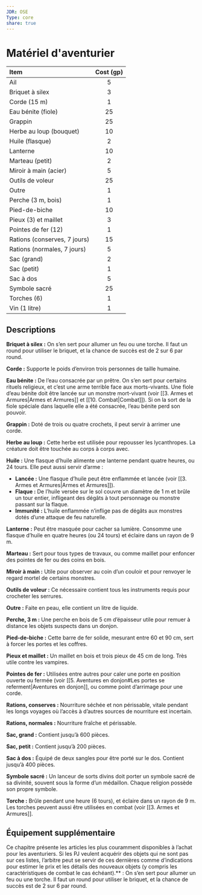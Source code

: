 ```yaml
---
JDR: OSE
Type: core
share: true
---
```

# Matériel d'aventurier

| Item | Cost (gp) |
| :--- | :--: |
| Ail | 5 |
| Briquet à silex | 3 |
| Corde (15 m) | 1 |
| Eau bénite (fiole) | 25 |
| Grappin | 25 |
| Herbe au loup (bouquet) | 10 |
| Huile (flasque) | 2 |
| Lanterne | 10 |
| Marteau (petit) | 2 |
| Miroir à main (acier) | 5 |
| Outils de voleur | 25 |
| Outre | 1 |
| Perche (3 m, bois) | 1 |
| Pied-de-biche | 10 |
| Pieux (3) et maillet | 3 |
| Pointes de fer (12) | 1 |
| Rations (conserves, 7 jours) | 15 |
| Rations (normales, 7 jours) | 5 |
| Sac (grand) | 2 |
| Sac (petit) | 1 |
| Sac à dos | 5 |
| Symbole sacré | 25 |
| Torches (6) | 1 |
| Vin (1 litre) | 1 |
## Descriptions

**Briquet à silex :** On s’en sert pour allumer un feu ou une torche. Il faut un round pour utiliser le briquet, et la chance de succès est de 2 sur 6 par round.

**Corde :** Supporte le poids d’environ trois personnes de taille humaine.

**Eau bénite :** De l’eau consacrée par un prêtre. On s’en sert pour certains rituels religieux, et c’est une arme terrible face aux morts-vivants. Une fiole d’eau bénite doit être lancée sur un monstre mort-vivant (voir [[3. Armes et Armures|Armes et Armures]] et [[10. Combat|Combat]]). Si on la sort de la fiole spéciale dans laquelle elle a été consacrée, l’eau bénite perd son pouvoir.

**Grappin :** Doté de trois ou quatre crochets, il peut servir à arrimer une corde.

**Herbe au loup :** Cette herbe est utilisée pour repousser les lycanthropes. La créature doit être touchée au corps à corps avec.

**Huile :** Une flasque d’huile alimente une lanterne pendant quatre heures, ou 24 tours. Elle peut aussi servir d’arme :

- **Lancée :** Une flasque d’huile peut être enflammée et lancée (voir [[3. Armes et Armures|Armes et Armures]]).
- **Flaque :** De l’huile versée sur le sol couvre un diamètre de 1 m et brûle un tour entier, infligeant des dégâts à tout personnage ou monstre passant sur la flaque.
- **Immunité :** L’huile enflammée n’inflige pas de dégâts aux monstres dotés d’une attaque de feu naturelle.

**Lanterne :** Peut être masquée pour cacher sa lumière. Consomme une flasque d’huile en quatre heures (ou 24 tours) et éclaire dans un rayon de 9 m.

**Marteau :** Sert pour tous types de travaux, ou comme maillet pour enfoncer des pointes de fer ou des coins en bois.

**Miroir à main :** Utile pour observer au coin d’un couloir et pour renvoyer le regard mortel de certains monstres.

**Outils de voleur :** Ce nécessaire contient tous les instruments requis pour crocheter les serrures.

**Outre :** Faite en peau, elle contient un litre de liquide.

**Perche, 3 m :** Une perche en bois de 5 cm d’épaisseur utile pour remuer à distance les objets suspects dans un donjon.

**Pied-de-biche :** Cette barre de fer solide, mesurant entre 60 et 90 cm, sert à forcer les portes et les coffres.

**Pieux et maillet :** Un maillet en bois et trois pieux de 45 cm de long. Très utile contre les vampires.

**Pointes de fer :** Utilisées entre autres pour caler une porte en position ouverte ou fermée (voir [[5. Aventures en donjon#Les portes se referment|Aventures en donjon]], ou comme point d’arrimage pour une corde.

**Rations, conserves :** Nourriture séchée et non périssable, vitale pendant les longs voyages où l’accès à d’autres sources de nourriture est incertain.

**Rations, normales :** Nourriture fraîche et périssable.

**Sac, grand :** Contient jusqu’à 600 pièces.

**Sac, petit :** Contient jusqu’à 200 pièces.

**Sac à dos :** Équipé de deux sangles pour être porté sur le dos. Contient jusqu’à 400 pièces.

**Symbole sacré :** Un lanceur de sorts divins doit porter un symbole sacré de sa divinité, souvent sous la forme d’un médaillon. Chaque religion possède son propre symbole.

**Torche :** Brûle pendant une heure (6 tours), et éclaire dans un rayon de 9 m. Les torches peuvent aussi être utilisées en combat (voir [[3. Armes et Armures]].

## Équipement supplémentaire

Ce chapitre présente les articles les plus couramment disponibles à l’achat pour les aventuriers. Si les PJ veulent acquérir des objets qui ne sont pas sur ces listes, l’arbitre peut se servir de ces dernières comme d’indications pour estimer le prix et les détails des nouveaux objets (y compris les caractéristiques de combat le cas échéant).** : On s’en sert pour allumer un feu ou une torche. Il faut un round pour utiliser le briquet, et la chance de succès est de 2 sur 6 par round.

